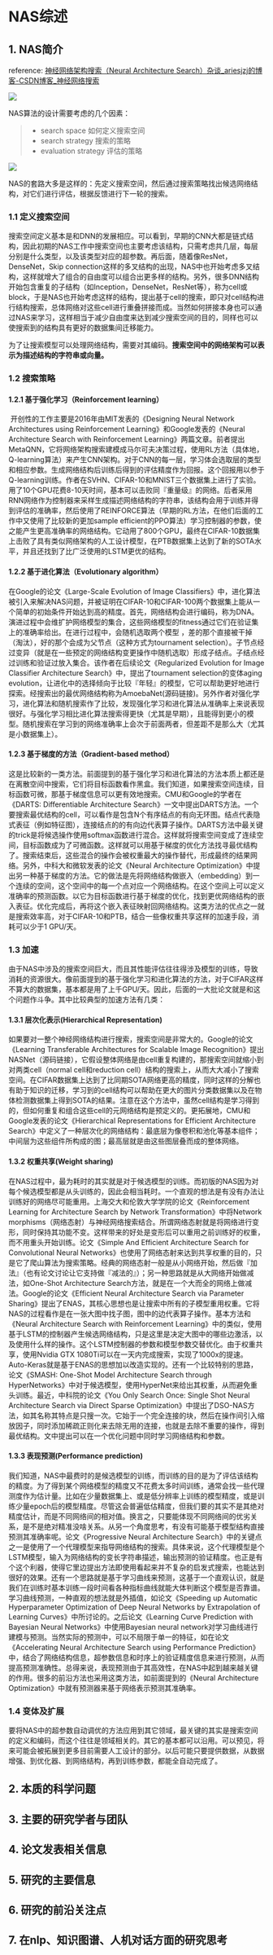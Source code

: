 # NAS综述

## 1. NAS简介

reference: [神经网络架构搜索（Neural Architecture Search）杂谈_ariesjzj的博客-CSDN博客_神经网络搜索](https://blog.csdn.net/jinzhuojun/article/details/84698471)

<img src=".\assets\0. NAS综述\image-20221105215056043.png">

NAS算法的设计需要考虑的几个因素：

> - search space 如何定义搜索空间
> - search strategy 搜索的策略
> - evaluation strategy 评估的策略

<img src=".\assets\0. NAS综述\image-20221106163955030.png">

NAS的套路大多是这样的：先定义搜索空间，然后通过搜索策略找出候选网络结构，对它们进行评估，根据反馈进行下一轮的搜索。

### 1.1 定义搜索空间

​	搜索空间定义基本是和DNN的发展相应。可以看到，早期的CNN大都是链式结构，因此初期的NAS工作中搜索空间也主要考虑该结构，只需考虑共几层，每层分别是什么类型，以及该类型对应的超参数。再后面，随着像ResNet，DenseNet，Skip connection这样的多叉结构的出现，NAS中也开始考虑多叉结构，这样就增大了组合的自由度可以组合出更多样的结构。另外，很多DNN结构开始包含重复的子结构（如Inception，DenseNet，ResNet等），称为cell或block，于是NAS也开始考虑这样的结构，提出基于cell的搜索，即只对cell结构进行结构搜索，总体网络对这些cell进行重叠拼接而成。当然如何拼接本身也可以通过NAS来学习，这样相当于减少自由度来达到减少搜索空间的目的，同样也可以使搜索到的结构具有更好的数据集间迁移能力。

为了让搜索模型可以处理网络结构，需要对其编码。**搜索空间中的网络架构可以表示为描述结构的字符串或向量。**

### 1.2 搜索策略

#### 1.2.1 基于强化学习（Reinforcement learning）

​	开创性的工作主要是2016年由MIT发表的《Designing Neural Network Architectures using Reinforcement Learning》和Google发表的《Neural Architecture Search with Reinforcement Learning》两篇文章。前者提出MetaQNN，它将网络架构搜索建模成马尔可夫决策过程，使用RL方法（具体地，Q-learning算法）来产生CNN架构。对于CNN的每一层，学习体会选取层的类型和相应参数。生成网络结构后训练后得到的评估精度作为回报。这个回报用以参于Q-learning训练。作者在SVHN、CIFAR-10和MNIST三个数据集上进行了实验。用了10个GPU花费8-10天时间，基本可以击败同『重量级』的网络。后者采用RNN网络作为控制器来采样生成描述网络结构的字符串，该结构会用于训练并得到评估的准确率，然后使用了REINFORCE算法（早期的RL方法，在他们后面的工作中又使用了比较新的更加sample efficient的PPO算法）学习控制器的参数，使之能产生更高准确率的网络结构。它动用了800个GPU，最终在CIFAR-10数据集上击败了具有类似网络架构的人工设计模型，在PTB数据集上达到了新的SOTA水平，并且还找到了比广泛使用的LSTM更优的结构。

#### 1.2.2 基于进化算法（Evolutionary algorithm）

在Google的论文《Large-Scale Evolution of Image Classifiers》中，进化算法被引入来解决NAS问题，并被证明在CIFAR-10和CIFAR-100两个数据集上能从一个简单的初始条件开始达到高的精度。首先，网络结构会进行编码，称为DNA。演进过程中会维扩护网络模型的集合，这些网络模型的fitness通过它们在验证集上的准确率给出。在进行过程中，会随机选取两个模型 ，差的那个直接被干掉（淘汰），好的那个会成为父节点（这种方式为tournament selection）。子节点经过变异（就是在一些预定的网络结构变更操作中随机选取）形成子结点。子结点经过训练和验证过放入集合。该作者在后续论文《Regularized Evolution for Image Classifier Architecture Search》中，提出了tournament selection的变体aging evolution，让进化中的选择倾向于比较『年轻』的模型，它可以帮助更好地进行探索。经搜索出的最优网络结构称为AmoebaNet(源码链接)。另外作者对强化学习，进化算法和随机搜索作了比较，发现强化学习和进化算法从准确率上来说表现很好。与强化学习相比进化算法搜索得更快（尤其是早期），且能得到更小的模型。随机搜索在学习到的网络准确率上会次于前面两者，但差距不是那么大（尤其是小数据集上）。

#### 1.2.3 基于梯度的方法（Gradient-based method）

这是比较新的一类方法。前面提到的基于强化学习和进化算法的方法本质上都还是在离散空间中搜索，它们将目标函数看作黑盒。我们知道，如果搜索空间连续，目标函数可微，那基于梯度信息可以更有效地搜索。CMU和Google的学者在《DARTS: Differentiable Architecture Search》一文中提出DARTS方法。一个要搜索最优结构的cell，可以看作是包含N个有序结点的有向无环图。结点代表隐式表征（例如特征图），连接结点的的有向边代表算子操作。DARTS方法中最关键的trick是将候选操作使用softmax函数进行混合。这样就将搜索空间变成了连续空间，目标函数成为了可微函数。这样就可以用基于梯度的优化方法找寻最优结构了。搜索结束后，这些混合的操作会被权重最大的操作替代，形成最终的结果网络。另外，中科大和微软发表的论文《Neural Architecture Optimization》中提出另一种基于梯度的方法。它的做法是先将网络结构做嵌入（embedding）到一个连续的空间，这个空间中的每一个点对应一个网络结构。在这个空间上可以定义准确率的预测函数。以它为目标函数进行基于梯度的优化，找到更优网络结构的嵌入表征。优化完成后，再将这个嵌入表征映射回网络结构。这类方法的优点之一就是搜索效率高，对于CIFAR-10和PTB，结合一些像权重共享这样的加速手段，消耗可以少于1 GPU/天。


### 1.3 加速

​	由于NAS中涉及的搜索空间巨大，而且其性能评估往往得涉及模型的训练，导致消耗的资源很大。像前面提到的基于强化学习和进化算法的方法，对于CIFAR这样不算大的数据集，基本都是用了上千GPU/天。因此，后面的一大批论文就是和这个问题作斗争。其中比较典型的加速方法有几类：

#### 1.3.1 层次化表示(Hierarchical Representation)

如果要对一整个神经网络结构进行搜索，搜索空间是非常大的。Google的论文《Learning Transferable Architectures for Scalable Image Recognition》提出NASNet（源码链接），它假设整体网络是由cell重复构建的，那搜索空间就缩小到对两类cell（normal cell和reduction cell）结构的搜索上，从而大大减小了搜索空间。在CIFAR数据集上达到了比同期SOTA网络更高的精度，同时这样的分解也有助于知识的迁移，学习到的cell结构可以帮助在更大的图片分类数据集以及在物体检测数据集上得到SOTA的结果。注意在这个方法中，虽然cell结构是学习得到的，但如何重复和组合这些cell的元网络结构是预定义的。更拓展地，CMU和Google发表的论文《Hierarchical Representations for Efficient Architecture Search》中定义了一种层次化的网络结构：最底层为像卷积和池化等基本组件；中间层为这些组件所构成的图；最高层就是由这些图层叠而成的整体网络。

#### 1.3.2 权重共享(Weight sharing)

​	在NAS过程中，最为耗时的其实就是对于候选模型的训练。而初版的NAS因为对每个候选模型都是从头训练的，因此会相当耗时。一个直观的想法是有没有办法让训练好的网络尽可能重用。上海交大和伦敦大学学院的论文《Reinforcement Learning for Architecture Search by Network Transformation》中将Network morphisms（网络态射）与神经网络搜索结合。所谓网络态射就是将网络进行变形，同时保持其功能不变。这样带来的好处是变形后可以重用之前训练好的权重，而不用重头开始训练。论文《Simple And Efficient Architecture Search for Convolutional Neural Networks》也使用了网络态射来达到共享权重的目的，只是它了爬山算法为搜索策略。经典的网络态射一般是从小网络开始，然后做『加法』（也有论文讨论让它支持做『减法的』）；另一种思路就是从大网络开始做减法，如One-Shot Architecture Search方法，就是在一个大而全的网络上做减法。Google的论文《Efficient Neural Architecture Search via Parameter Sharing》提出了ENAS，其核心思想也是让搜索中所有的子模型重用权重。它将NAS的过程看作是在一张大图中找子图，图中的边代表算子操作。基本方法和《Neural Architecture Search with Reinforcement Learning》中的类似，使用基于LSTM的控制器产生候选网络结构，只是这里是决定大图中的哪些边激活，以及使用什么样的操作。这个LSTM控制器的参数和模型参数交替优化。由于权重共享，使用Nvidia GTX 1080Ti可以在一天内完成搜索，实现了1000x的提速。Auto-Keras就是基于ENAS的思想加以改造实现的。还有一个比较特别的思路，论文《SMASH: One-Shot Model Architecture Search through HyperNetworks》中对于候选模型，使用HyperNet来给出其权重，从而避免重头训练。最近，中科院的论文《You Only Search Once: Single Shot Neural Architecture Search via Direct Sparse Optimization》中提出了DSO-NAS方法，如其名称其特点是只搜一次。它始于一个完全连接的块，然后在操作间引入缩放因子，同时添加稀疏正则化来去除无用的连接，也就是去除不重要的操作，得到最优结构。文中提出可以在一个优化问题中同时学习网络结构和参数。

#### 1.3.3 表现预测(Performance prediction)

​	我们知道，NAS中最费时的是候选模型的训练，而训练的目的是为了评估该结构的精度。为了得到某个网络模型的精度又不花费太多时间训练，通常会找一些代理测度作为估计量。比如在少量数据集上、或是低分辨率上训练的模型精度，或是训练少量epoch后的模型精度。尽管这会普遍低估精度，但我们要的其实不是其绝对精度估计，而是不同网络间的相对值。换言之，只要能体现不同网络间的优劣关系，是不是绝对精准没啥关系。从另一个角度思考，有没有可能基于模型结构直接预测其准确率呢。论文《Progressive Neural Architecture Search》中的关键点之一是使用了一个代理模型来指导网络结构的搜索。具体来说，这个代理模型是个LSTM模型，输入为网络结构的变长字符串描述，输出预测的验证精度。也正是有个这个利器，使得它里边提出方法即使用看起来并不复杂的启发式搜索，也能达到很好的效果。还有一个思路就是基于学习曲线来预测，这基于一个直观认识，就是我们在训练时基本训练一段时间看各种指标曲线就能大体判断这个模型是否靠谱。学习曲线预测，一种直观的想法就是外插值，如论文《Speeding up Automatic Hyperparameter Optimization of Deep Neural Networks by Extrapolation of Learning Curves》中所讨论的。之后论文《Learning Curve Prediction with Bayesian Neural Networks》中使用Bayesian neural network对学习曲线进行建模与预测。当然实际的预测中，可以不局限于单一的特征，如在论文《Accelerating Neural Architecture Search using Performance Prediction》中，结合了网络结构信息，超参数信息和时序上的验证精度信息来进行预测，从而提高预测准确性。总得来说，表现预测由于其高效性，在NAS中起到越来越关键的作用。很多的前沿方法也采用这类方法，如前面提到的《Neural Architecture Optimization》中就有预测器来基于网络表示预测其准确率。


### 1.4 变体及扩展

​	要将NAS中的超参数自动调优的方法应用到其它领域，最关键的其实是搜索空间的定义和编码，而这个往往是领域相关的。其它的基本都可以沿用。可以预见，将来可能会被拓展到更多目前需要人工设计的部分。以后可能只要提供数据，从数据增强、到优化器、到网络结构，再到训练参数，都能全自动完成了。



## 2. 本质的科学问题





## 3. 主要的研究学者与团队



## 4. 论文发表相关信息



## 5. 研究的主要信息



## 6. 研究的前沿关注点



## 7. 在nlp、知识图谱、人机对话方面的研究思考

